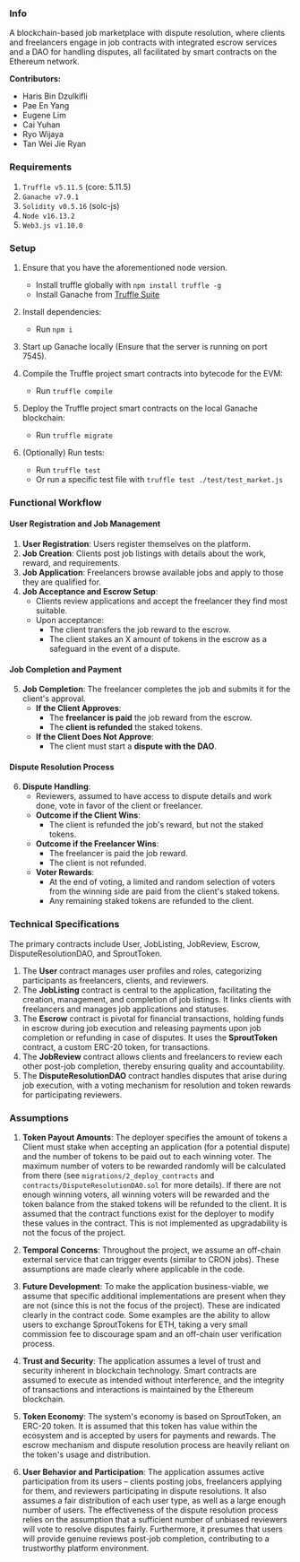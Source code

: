 ### Info

A blockchain-based job marketplace with dispute resolution, where clients and freelancers engage in job contracts with integrated escrow services and a DAO for handling disputes, all facilitated by smart contracts on the Ethereum network.

**Contributors:**

- Haris Bin Dzulkifli
- Pae En Yang
- Eugene Lim
- Cai Yuhan
- Ryo Wijaya
- Tan Wei Jie Ryan

### Requirements

1. `Truffle v5.11.5` (core: 5.11.5)
2. `Ganache v7.9.1`
3. `Solidity v0.5.16` (solc-js)
4. `Node v16.13.2`
5. `Web3.js v1.10.0`

### Setup

1. Ensure that you have the aforementioned node version.

   - Install truffle globally with `npm install truffle -g`
   - Install Ganache from [Truffle Suite](https://trufflesuite.com/ganache/)

2. Install dependencies:

   - Run `npm i`

3. Start up Ganache locally (Ensure that the server is running on port 7545).

4. Compile the Truffle project smart contracts into bytecode for the EVM:

   - Run `truffle compile`

5. Deploy the Truffle project smart contracts on the local Ganache blockchain:

   - Run `truffle migrate`

6. (Optionally) Run tests:
   - Run `truffle test`
   - Or run a specific test file with `truffle test ./test/test_market.js`

### Functional Workflow

#### User Registration and Job Management

1. **User Registration**: Users register themselves on the platform.
2. **Job Creation**: Clients post job listings with details about the work, reward, and requirements.
3. **Job Application**: Freelancers browse available jobs and apply to those they are qualified for.
4. **Job Acceptance and Escrow Setup**:
   - Clients review applications and accept the freelancer they find most suitable.
   - Upon acceptance:
     - The client transfers the job reward to the escrow.
     - The client stakes an X amount of tokens in the escrow as a safeguard in the event of a dispute.

#### Job Completion and Payment

5. **Job Completion**: The freelancer completes the job and submits it for the client's approval.
   - **If the Client Approves**:
     - The **freelancer is paid** the job reward from the escrow.
     - The **client is refunded** the staked tokens.
   - **If the Client Does Not Approve**:
     - The client must start a **dispute with the DAO**.

#### Dispute Resolution Process

6. **Dispute Handling**:
   - Reviewers, assumed to have access to dispute details and work done, vote in favor of the client or freelancer.
   - **Outcome if the Client Wins**:
     - The client is refunded the job's reward, but not the staked tokens.
   - **Outcome if the Freelancer Wins**:
     - The freelancer is paid the job reward.
     - The client is not refunded.
   - **Voter Rewards**:
     - At the end of voting, a limited and random selection of voters from the winning side are paid from the client's staked tokens.
     - Any remaining staked tokens are refunded to the client.

### Technical Specifications

The primary contracts include User, JobListing, JobReview, Escrow, DisputeResolutionDAO, and SproutToken.

1. The **User** contract manages user profiles and roles, categorizing participants as freelancers, clients, and reviewers.
2. The **JobListing** contract is central to the application, facilitating the creation, management, and completion of job listings. It links clients with freelancers and manages job applications and statuses.
3. The **Escrow** contract is pivotal for financial transactions, holding funds in escrow during job execution and releasing payments upon job completion or refunding in case of disputes. It uses the **SproutToken** contract, a custom ERC-20 token, for transactions.
4. The **JobReview** contract allows clients and freelancers to review each other post-job completion, thereby ensuring quality and accountability.
5. The **DisputeResolutionDAO** contract handles disputes that arise during job execution, with a voting mechanism for resolution and token rewards for participating reviewers.

### Assumptions

1. **Token Payout Amounts**: The deployer specifies the amount of tokens a Client must stake when accepting an application (for a potential dispute) and the number of tokens to be paid out to each winning voter. The maximum number of voters to be rewarded randomly will be calculated from there (see `migrations/2_deploy_contracts` and `contracts/DisputeResolutionDAO.sol` for more details). If there are not enough winning voters, all winning voters will be rewarded and the token balance from the staked tokens will be refunded to the client. It is assumed that the contract functions exist for the deployer to modify these values in the contract. This is not implemented as upgradability is not the focus of the project.

2. **Temporal Concerns**: Throughout the project, we assume an off-chain external service that can trigger events (similar to CRON jobs). These assumptions are made clearly where applicable in the code.

3. **Future Development**: To make the application business-viable, we assume that specific additional implementations are present when they are not (since this is not the focus of the project). These are indicated clearly in the contract code. Some examples are the ability to allow users to exchange SproutTokens for ETH, taking a very small commission fee to discourage spam and an off-chain user verification process.

4. **Trust and Security**: The application assumes a level of trust and security inherent in blockchain technology. Smart contracts are assumed to execute as intended without interference, and the integrity of transactions and interactions is maintained by the Ethereum blockchain.

5. **Token Economy**: The system's economy is based on SproutToken, an ERC-20 token. It is assumed that this token has value within the ecosystem and is accepted by users for payments and rewards. The escrow mechanism and dispute resolution process are heavily reliant on the token's usage and distribution.

6. **User Behavior and Participation**: The application assumes active participation from its users – clients posting jobs, freelancers applying for them, and reviewers participating in dispute resolutions. It also assumes a fair distribution of each user type, as well as a large enough number of users. The effectiveness of the dispute resolution process relies on the assumption that a sufficient number of unbiased reviewers will vote to resolve disputes fairly. Furthermore, it presumes that users will provide genuine reviews post-job completion, contributing to a trustworthy platform environment.
